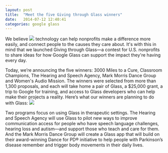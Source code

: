 ```yaml
---
layout: post
title:  "Meet the five Giving through Glass winners"
date:   2014-07-12 12:40:41
categories: google glass
---
```


We believe 
<img class="img-responsive" src="http://1.bp.blogspot.com/-Fi1yYnJPsGc/U7zZ4rMSaBI/AAAAAAAAO3w/XUiJJM46Rmo/s1600/Parlaympic+Godl+Medalist+Josh+Sweeney+visits+Waller,+TX+school3.jpg">
technology can help nonprofits make a difference more easily, and connect people to the causes they care about. It's with this in mind that we launched Giving through Glass—a contest for U.S. nonprofits to share ideas for how Google Glass can support the impact they're having every day.

Today, we’re announcing the five winners: 3000 Miles to a Cure, Classroom Champions, The Hearing and Speech Agency, Mark Morris Dance Group and Women's Audio Mission. The winners were selected from more than 1,300 proposals, and each will take home a pair of Glass, a $25,000 grant, a trip to Google for training, and access to Glass developers who can help make their projects a reality. Here’s what our winners are planning to do with Glass:
<img class="img-responsive feature-image" src="http://1.bp.blogspot.com/-WJ3AQCHASDc/U6m_3Mc9KFI/AAAAAAAAOxI/s0vh0xzKxNU/s1600/Image1.JPG">

Two programs focus on using Glass in therapeutic settings. The Hearing and Speech Agency will use Glass to pilot new ways to improve communication access for people who have speech language challenges, hearing loss and autism—and support those who teach and care for them. And the Mark Morris Dance Group will create a Glass app that will build on their award-winning Dance for PD® initiative to help people with Parkinson’s disease remember and trigger body movements in their daily lives.